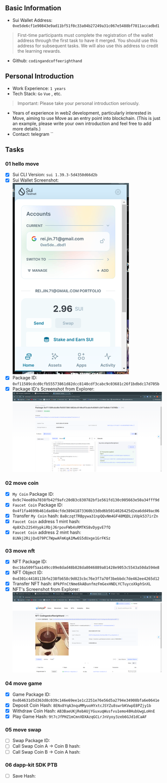 ## Basic Information
- Sui Wallet Address: `0xe5de6cf1e90843e9ad11bf51f0c33a04b27249a31c067e5488bf7011accadbd1`
> First-time participants must complete the registration of the wallet address through the first task to have it merged. You should use this address for subsequent tasks. We will also use this address to credit the learning rewards.
- Github: `codingandcoffeerighthand`

## Personal Introduction
- Work Experience: `1 years`
- Tech Stack: `Go` `Vue` , etc.
> Important: Please take your personal introduction seriously.
- Years of experience in web2 development, particularly interested in Move, aiming to use Move as an entry point into blockchain. (This is just an example, please write your own introduction and feel free to add more details.)
- Contact: telegram ``

## Tasks

### 01 hello move
- [x] Sui CLI Version: `sui 1.39.3-5d4350d66d2b`
- [x] Sui Wallet Screenshot:  
![](images/task1_wallet.png)
- [x] Package ID: `0xf11589cdcd0cfb55573861d82dcc8140cdf3cabc9c03681c26f1bdbdc17d705b` 
- [x] Package ID's Screenshot from Explorer: ![](images/task1.png)

### 02 move coin
- [x] `My Coin` Package ID: `0x9c74ee89a7038fb42f9afc20d83c830782bf1e561fd130c005663e50a34fff9d`
- [x] `Faucet Coin` Package ID: `0x4f1fa4699b461dad84cfde38941873360b33dbd6b5014026425d2ea6dd49ac06`
- [x] Transfer `My Coin` hash: `BaBczqtTRBpywa31npQQvNm4GF48MQDLiVUpk537irZn`
- [x] `Faucet Coin` address 1 mint hash: `4p8XZs22S4VypkiRbjJ6rpovFWb4sRMTKS8vDygvE7fQ`
- [x] `Faucet Coin` address 2 mint hash: `8iNkj2RijQvQ79PC7WpwAFmKqA1Mw6S5dUxge1GrFKSz`

### 03 move nft
- [x] NFT Package ID: `0xc16a509f5aa149cc09e8dad48b828da8046889a81428e9053c5543a50da594e8`
- [x] NFT Object ID: `0xd301c4410113bfe238fb658c9d023cbc76e3f7a70f3bebbdc7de462ee4265d12`
- [x] Transfer NFT hash: `8PkPFnCtNme6kABunfmzFmGexHNDLYCTuycoXkphSnXL`
- [x] NFT's Screenshot from Explorer: ![](images/task3.png)

### 04 move game
- [x] Game Package ID: `0xd64631d5d363d8c039c146e69ee1e1c2251e76e56d5a2794e34908bfa6e0641e`
- [x] Deposit Coin Hash: `8ENx8YqA3nquMMyuoHYxtcJSYZu8swrbKVwpE8PZjy1b`
- [x] Withdraw Coin Hash: `AB3BaeUKjRebAUjYGuxuqWusfvu1emo48HubUwgLoHnE`
- [x] Play Game Hash: `9t7cJfPHZ1mCmnXDXAzqGCLrJnVyoy3zeb6GJd1dCaAF`

### 05 move swap
- [ ] Swap Package ID:
- [ ] Call Swap Coin A -> Coin B hash:
- [ ] Call Swap Coin B -> Coin A hash:

### 06 dapp-kit SDK PTB
- [ ] Save Hash:
